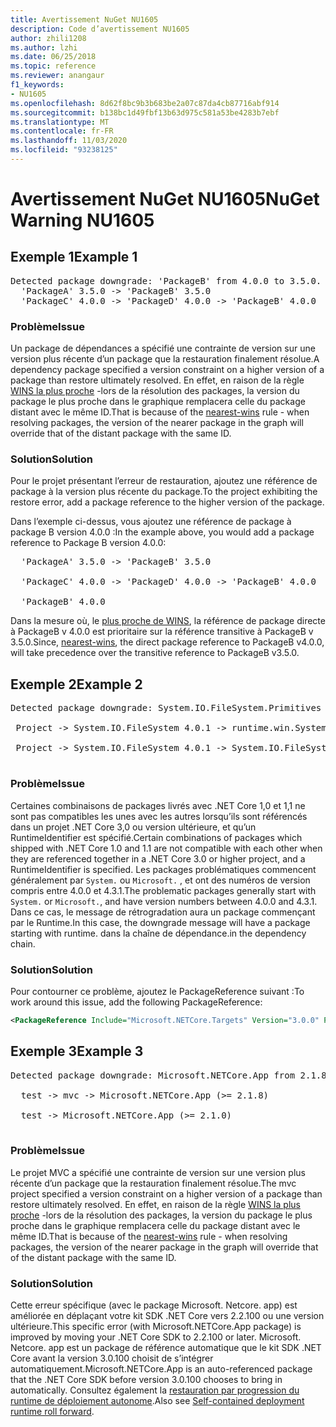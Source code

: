 ```yaml
---
title: Avertissement NuGet NU1605
description: Code d’avertissement NU1605
author: zhili1208
ms.author: lzhi
ms.date: 06/25/2018
ms.topic: reference
ms.reviewer: anangaur
f1_keywords:
- NU1605
ms.openlocfilehash: 8d62f8bc9b3b683be2a07c87da4cb87716abf914
ms.sourcegitcommit: b138bc1d49fbf13b63d975c581a53be4283b7ebf
ms.translationtype: MT
ms.contentlocale: fr-FR
ms.lasthandoff: 11/03/2020
ms.locfileid: "93238125"
---
```

# <a name="nuget-warning-nu1605"></a><span data-ttu-id="856b4-103">Avertissement NuGet NU1605</span><span class="sxs-lookup"><span data-stu-id="856b4-103">NuGet Warning NU1605</span></span>

## <a name="example-1"></a><span data-ttu-id="856b4-104">Exemple 1</span><span class="sxs-lookup"><span data-stu-id="856b4-104">Example 1</span></span>

<pre>Detected package downgrade: 'PackageB' from 4.0.0 to 3.5.0. Reference the package directly from the project to select a different version.<br/>  'PackageA' 3.5.0 -> 'PackageB' 3.5.0<br/>  'PackageC' 4.0.0 -> 'PackageD' 4.0.0 -> 'PackageB' 4.0.0</pre>

### <a name="issue"></a><span data-ttu-id="856b4-105">Problème</span><span class="sxs-lookup"><span data-stu-id="856b4-105">Issue</span></span>
<span data-ttu-id="856b4-106">Un package de dépendances a spécifié une contrainte de version sur une version plus récente d’un package que la restauration finalement résolue.</span><span class="sxs-lookup"><span data-stu-id="856b4-106">A dependency package specified a version constraint on a higher version of a package than restore ultimately resolved.</span></span> <span data-ttu-id="856b4-107">En effet, en raison de la règle [WINS la plus proche](../../concepts/dependency-resolution.md#nearest-wins) -lors de la résolution des packages, la version du package le plus proche dans le graphique remplacera celle du package distant avec le même ID.</span><span class="sxs-lookup"><span data-stu-id="856b4-107">That is because of the [nearest-wins](../../concepts/dependency-resolution.md#nearest-wins) rule - when resolving packages, the version of the nearer package in the graph will override that of the distant package with the same ID.</span></span>

### <a name="solution"></a><span data-ttu-id="856b4-108">Solution</span><span class="sxs-lookup"><span data-stu-id="856b4-108">Solution</span></span>
<span data-ttu-id="856b4-109">Pour le projet présentant l’erreur de restauration, ajoutez une référence de package à la version plus récente du package.</span><span class="sxs-lookup"><span data-stu-id="856b4-109">To the project exhibiting the restore error, add a package reference to the higher version of the package.</span></span>

<span data-ttu-id="856b4-110">Dans l’exemple ci-dessus, vous ajoutez une référence de package à package B version 4.0.0 :</span><span class="sxs-lookup"><span data-stu-id="856b4-110">In the example above, you would add a package reference to Package B version 4.0.0:</span></span>

<pre>
  'PackageA' 3.5.0 -> 'PackageB' 3.5.0<br/>
  'PackageC' 4.0.0 -> 'PackageD' 4.0.0 -> 'PackageB' 4.0.0<br/>
  'PackageB' 4.0.0
</pre>

<span data-ttu-id="856b4-111">Dans la mesure où, le [plus proche de WINS](../../concepts/dependency-resolution.md#nearest-wins), la référence de package directe à PackageB v 4.0.0 est prioritaire sur la référence transitive à PackageB v 3.5.0.</span><span class="sxs-lookup"><span data-stu-id="856b4-111">Since, [nearest-wins](../../concepts/dependency-resolution.md#nearest-wins), the direct package reference to PackageB v4.0.0, will take precedence over the transitive reference to PackageB v3.5.0.</span></span>

## <a name="example-2"></a><span data-ttu-id="856b4-112">Exemple 2</span><span class="sxs-lookup"><span data-stu-id="856b4-112">Example 2</span></span>
<pre>
Detected package downgrade: System.IO.FileSystem.Primitives from 4.3.0 to 4.0.1. Reference the package directly from the project to select a different version.</br>
 Project -> System.IO.FileSystem 4.0.1 -> runtime.win.System.IO.FileSystem 4.3.0 -> System.IO.FileSystem.Primitives (>= 4.3.0)</br>
 Project -> System.IO.FileSystem 4.0.1 -> System.IO.FileSystem.Primitives (>= 4.0.1)</br>
</pre>

### <a name="issue"></a><span data-ttu-id="856b4-113">Problème</span><span class="sxs-lookup"><span data-stu-id="856b4-113">Issue</span></span> 

<span data-ttu-id="856b4-114">Certaines combinaisons de packages livrés avec .NET Core 1,0 et 1,1 ne sont pas compatibles les unes avec les autres lorsqu’ils sont référencés dans un projet .NET Core 3,0 ou version ultérieure, et qu’un RuntimeIdentifier est spécifié.</span><span class="sxs-lookup"><span data-stu-id="856b4-114">Certain combinations of packages which shipped with .NET Core 1.0 and 1.1 are not compatible with each other when they are referenced together in a .NET Core 3.0 or higher project, and a RuntimeIdentifier is specified.</span></span>  <span data-ttu-id="856b4-115">Les packages problématiques commencent généralement par `System.` ou `Microsoft.` , et ont des numéros de version compris entre 4.0.0 et 4.3.1.</span><span class="sxs-lookup"><span data-stu-id="856b4-115">The problematic packages generally start with `System.` or `Microsoft.`, and have version numbers between 4.0.0 and 4.3.1.</span></span>  <span data-ttu-id="856b4-116">Dans ce cas, le message de rétrogradation aura un package commençant par le Runtime.<RID></span><span class="sxs-lookup"><span data-stu-id="856b4-116">In this case, the downgrade message will have a package starting with runtime.<RID></span></span> <span data-ttu-id="856b4-117">dans la chaîne de dépendance.</span><span class="sxs-lookup"><span data-stu-id="856b4-117">in the dependency chain.</span></span>

### <a name="solution"></a><span data-ttu-id="856b4-118">Solution</span><span class="sxs-lookup"><span data-stu-id="856b4-118">Solution</span></span>

<span data-ttu-id="856b4-119">Pour contourner ce problème, ajoutez le PackageReference suivant :</span><span class="sxs-lookup"><span data-stu-id="856b4-119">To work around this issue, add the following PackageReference:</span></span>

```xml
<PackageReference Include="Microsoft.NETCore.Targets" Version="3.0.0" PrivateAssets="all" />
```

## <a name="example-3"></a><span data-ttu-id="856b4-120">Exemple 3</span><span class="sxs-lookup"><span data-stu-id="856b4-120">Example 3</span></span>

<pre>Detected package downgrade: Microsoft.NETCore.App from 2.1.8 to 2.1.0. Reference the package directly from the project to select a different version.<br/>
  test -> mvc -> Microsoft.NETCore.App (>= 2.1.8)<br/>
  test -> Microsoft.NETCore.App (>= 2.1.0)<br/>
</pre>

### <a name="issue"></a><span data-ttu-id="856b4-121">Problème</span><span class="sxs-lookup"><span data-stu-id="856b4-121">Issue</span></span>

<span data-ttu-id="856b4-122">Le projet MVC a spécifié une contrainte de version sur une version plus récente d’un package que la restauration finalement résolue.</span><span class="sxs-lookup"><span data-stu-id="856b4-122">The mvc project specified a version constraint on a higher version of a package than restore ultimately resolved.</span></span> <span data-ttu-id="856b4-123">En effet, en raison de la règle [WINS la plus proche](../../concepts/dependency-resolution.md#nearest-wins) -lors de la résolution des packages, la version du package le plus proche dans le graphique remplacera celle du package distant avec le même ID.</span><span class="sxs-lookup"><span data-stu-id="856b4-123">That is because of the [nearest-wins](../../concepts/dependency-resolution.md#nearest-wins) rule - when resolving packages, the version of the nearer package in the graph will override that of the distant package with the same ID.</span></span>

### <a name="solution"></a><span data-ttu-id="856b4-124">Solution</span><span class="sxs-lookup"><span data-stu-id="856b4-124">Solution</span></span>

<span data-ttu-id="856b4-125">Cette erreur spécifique (avec le package Microsoft. Netcore. app) est améliorée en déplaçant votre kit SDK .NET Core vers 2.2.100 ou une version ultérieure.</span><span class="sxs-lookup"><span data-stu-id="856b4-125">This specific error (with Microsoft.NETCore.App package) is improved by moving your .NET Core SDK to 2.2.100 or later.</span></span> <span data-ttu-id="856b4-126">Microsoft. Netcore. app est un package de référence automatique que le kit SDK .NET Core avant la version 3.0.100 choisit de s’intégrer automatiquement.</span><span class="sxs-lookup"><span data-stu-id="856b4-126">Microsoft.NETCore.App is an auto-referenced package that the .NET Core SDK before version 3.0.100 chooses to bring in automatically.</span></span> <span data-ttu-id="856b4-127">Consultez également la [restauration par progression du runtime de déploiement autonome](/dotnet/core/deploying/runtime-patch-selection).</span><span class="sxs-lookup"><span data-stu-id="856b4-127">Also see [Self-contained deployment runtime roll forward](/dotnet/core/deploying/runtime-patch-selection).</span></span>
